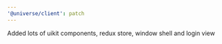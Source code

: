 ```yaml
---
'@universe/client': patch
---
```


Added lots of uikit components, redux store, window shell and login view
